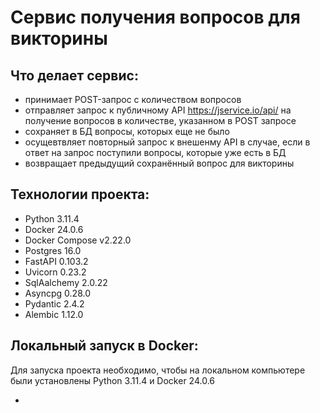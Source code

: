 # Сервис получения вопросов для викторины

## Что делает сервис:

- принимает POST-запрос с количеством вопросов
- отправляет запрос к публичному API https://jservice.io/api/ на получение вопросов в количестве, указанном в POST запросе
- сохраняет в БД вопросы, которых еще не было
- осущевтвляет повторный запрос к внешенму API в случае, если в ответ на запрос поступили вопросы, которые уже есть в БД
- возвращает предыдущий сохранённый вопрос для викторины

## Технологии проекта:

- Python 3.11.4
- Docker 24.0.6
- Docker Compose v2.22.0
- Postgres 16.0
- FastAPI 0.103.2
- Uvicorn 0.23.2
- SqlAalchemy 2.0.22
- Asyncpg 0.28.0
- Pydantic 2.4.2
- Alembic 1.12.0

## Локальный запуск в Docker:

Для запуска проекта необходимо, чтобы на локальном компьютере были установлены Python 3.11.4 и Docker 24.0.6

- 